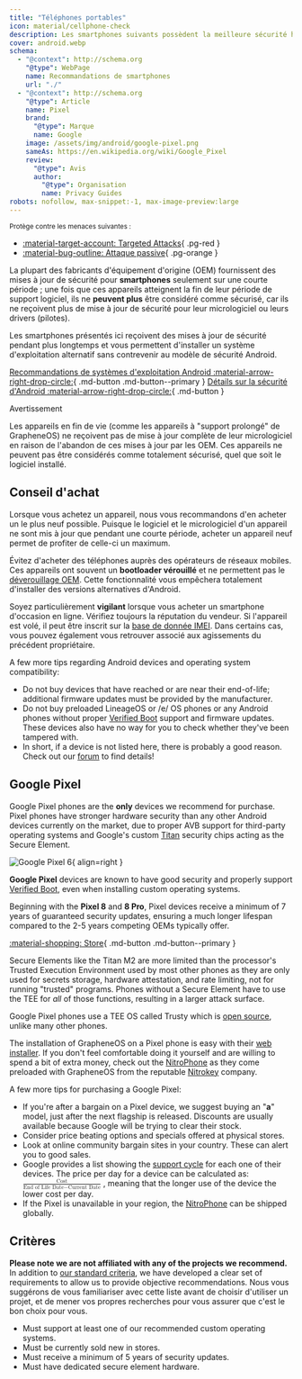 ```yaml
---
title: "Téléphones portables"
icon: material/cellphone-check
description: Les smartphones suivants possèdent la meilleure sécurité hardware pour les systèmes d'exploitation Android alternatifs (custom ROMs en anglais).
cover: android.webp
schema:
  - "@context": http://schema.org
    "@type": WebPage
    name: Recommandations de smartphones
    url: "./"
  - "@context": http://schema.org
    "@type": Article
    name: Pixel
    brand:
      "@type": Marque
      name: Google
    image: /assets/img/android/google-pixel.png
    sameAs: https://en.wikipedia.org/wiki/Google_Pixel
    review:
      "@type": Avis
      author:
        "@type": Organisation
        name: Privacy Guides
robots: nofollow, max-snippet:-1, max-image-preview:large
---
```


<small>Protège contre les menaces suivantes :</small>

- [:material-target-account: Targeted Attacks](basics/common-threats.md#attacks-against-specific-individuals){ .pg-red }
- [:material-bug-outline: Attaque passive](basics/common-threats.md#security-and-privacy){ .pg-orange }

La plupart des fabricants d'équipement d'origine (OEM) fournissent des mises à jour de sécurité pour **smartphones** seulement sur une courte période ; une fois que ces appareils atteignent la fin de leur période de support logiciel, ils ne **peuvent plus** être considéré comme sécurisé, car ils ne reçoivent plus de mise à jour de sécurité pour leur micrologiciel ou leurs drivers (pilotes).

Les smartphones présentés ici reçoivent des mises à jour de sécurité pendant plus longtemps et vous permettent d'installer un système d'exploitation alternatif sans contrevenir au modèle de sécurité Android.

[Recommandations de systèmes d'exploitation Android :material-arrow-right-drop-circle:](android/distributions.md){ .md-button .md-button--primary } [Détails sur la sécurité d'Android :material-arrow-right-drop-circle:](os/android-overview.md#security-protections){ .md-button }

<div class="admonition warning" markdown>
<p class="admonition-title">Avertissement</p>

Les appareils en fin de vie (comme les appareils à "support prolongé" de GrapheneOS) ne reçoivent pas de mise à jour complète de leur micrologiciel en raison de l'abandon de ces mises à jour par les OEM. Ces appareils ne peuvent pas être considérés comme totalement sécurisé, quel que soit le logiciel installé.

</div>

## Conseil d'achat

Lorsque vous achetez un appareil, nous vous recommandons d'en acheter un le plus neuf possible. Puisque le logiciel et le micrologiciel d'un appareil ne sont mis à jour que pendant une courte période, acheter un appareil neuf permet de profiter de celle-ci un maximum.

Évitez d'acheter des téléphones auprès des opérateurs de réseaux mobiles. Ces appareils ont souvent un **bootloader vérouillé** et ne permettent pas le [déverouillage OEM](https://source.android.com/devices/bootloader/locking_unlocking). Cette fonctionnalité vous empêchera totalement d'installer des versions alternatives d'Android.

Soyez particulièrement **vigilant** lorsque vous acheter un smartphone d'occasion en ligne. Vérifiez toujours la réputation du vendeur. Si l'appareil est volé, il peut être inscrit sur la [base de donnée IMEI](https://gsma.com/get-involved/working-groups/terminal-steering-group/imei-database). Dans certains cas, vous pouvez également vous retrouver associé aux agissements du précédent propriétaire.

A few more tips regarding Android devices and operating system compatibility:

- Do not buy devices that have reached or are near their end-of-life; additional firmware updates must be provided by the manufacturer.
- Do not buy preloaded LineageOS or /e/ OS phones or any Android phones without proper [Verified Boot](https://source.android.com/security/verifiedboot) support and firmware updates. These devices also have no way for you to check whether they've been tampered with.
- In short, if a device is not listed here, there is probably a good reason. Check out our [forum](https://discuss.privacyguides.net) to find details!

## Google Pixel

Google Pixel phones are the **only** devices we recommend for purchase. Pixel phones have stronger hardware security than any other Android devices currently on the market, due to proper AVB support for third-party operating systems and Google's custom [Titan](https://security.googleblog.com/2021/10/pixel-6-setting-new-standard-for-mobile.html) security chips acting as the Secure Element.

<div class="admonition recommendation" markdown>

![Google Pixel 6](assets/img/android/google-pixel.png){ align=right }

**Google Pixel** devices are known to have good security and properly support [Verified Boot](https://source.android.com/security/verifiedboot), even when installing custom operating systems.

Beginning with the **Pixel 8** and **8 Pro**, Pixel devices receive a minimum of 7 years of guaranteed security updates, ensuring a much longer lifespan compared to the 2-5 years competing OEMs typically offer.

[:material-shopping: Store](https://store.google.com/category/phones){ .md-button .md-button--primary }

</div>

Secure Elements like the Titan M2 are more limited than the processor's Trusted Execution Environment used by most other phones as they are only used for secrets storage, hardware attestation, and rate limiting, not for running "trusted" programs. Phones without a Secure Element have to use the TEE for _all_ of those functions, resulting in a larger attack surface.

Google Pixel phones use a TEE OS called Trusty which is [open source](https://source.android.com/security/trusty#whyTrusty), unlike many other phones.

The installation of GrapheneOS on a Pixel phone is easy with their [web installer](https://grapheneos.org/install/web). If you don't feel comfortable doing it yourself and are willing to spend a bit of extra money, check out the [NitroPhone](https://shop.nitrokey.com/shop) as they come preloaded with GrapheneOS from the reputable [Nitrokey](https://nitrokey.com/about) company.

A few more tips for purchasing a Google Pixel:

- If you're after a bargain on a Pixel device, we suggest buying an "**a**" model, just after the next flagship is released. Discounts are usually available because Google will be trying to clear their stock.
- Consider price beating options and specials offered at physical stores.
- Look at online community bargain sites in your country. These can alert you to good sales.
- Google provides a list showing the [support cycle](https://support.google.com/nexus/answer/4457705) for each one of their devices. The price per day for a device can be calculated as: <math xmlns="http://www.w3.org/1998/Math/MathML" display="inline" class="tml-display" style="display:inline math;"> <mfrac> <mtext>Cost</mtext> <mrow> <mtext>End of Life Date</mtext> <mo>−</mo> <mtext>Current Date</mtext> </mrow> </mfrac> </math>
  , meaning that the longer use of the device the lower cost per day.
- If the Pixel is unavailable in your region, the [NitroPhone](https://shop.nitrokey.com/shop) can be shipped globally.

## Critères

**Please note we are not affiliated with any of the projects we recommend.** In addition to [our standard criteria](about/criteria.md), we have developed a clear set of requirements to allow us to provide objective recommendations. Nous vous suggérons de vous familiariser avec cette liste avant de choisir d'utiliser un projet, et de mener vos propres recherches pour vous assurer que c'est le bon choix pour vous.

- Must support at least one of our recommended custom operating systems.
- Must be currently sold new in stores.
- Must receive a minimum of 5 years of security updates.
- Must have dedicated secure element hardware.
